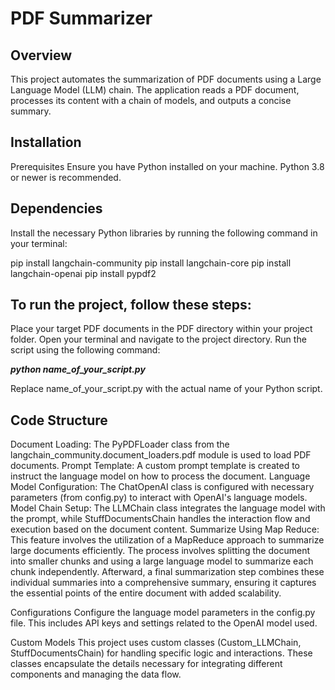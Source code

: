<h1>PDF Summarizer</h1>

Overview
-----------------
This project automates the summarization of PDF documents using a Large Language Model (LLM) chain. The application reads a PDF document, processes its content with a chain of models, and outputs a concise summary.

Installation
-----------------------
Prerequisites
Ensure you have Python installed on your machine. Python 3.8 or newer is recommended.

Dependencies
---------------------
Install the necessary Python libraries by running the following command in your terminal:

pip install langchain-community 
pip install langchain-core 
pip install langchain-openai
pip install pypdf2

To run the project, follow these steps:
----------------------------------------

Place your target PDF documents in the PDF directory within your project folder.
Open your terminal and navigate to the project directory.
Run the script using the following command:

<b>*python name_of_your_script.py*</b>

Replace name_of_your_script.py with the actual name of your Python script.

Code Structure
-------------------
Document Loading: The PyPDFLoader class from the langchain_community.document_loaders.pdf module is used to load PDF documents.
Prompt Template: A custom prompt template is created to instruct the language model on how to process the document.
Language Model Configuration: The ChatOpenAI class is configured with necessary parameters (from config.py) to interact with OpenAI's language models.
Model Chain Setup: The LLMChain class integrates the language model with the prompt, while StuffDocumentsChain handles the interaction flow and execution based on the document content.
Summarize Using Map Reduce: This feature involves the utilization of a MapReduce approach to summarize large documents efficiently. The process involves splitting the document into smaller chunks and using a large language model to summarize each chunk independently. Afterward, a final summarization step combines these individual summaries into a comprehensive summary, ensuring it captures the essential points of the entire document with added scalability.

Configurations
Configure the language model parameters in the config.py file. This includes API keys and settings related to the OpenAI model used.

Custom Models
This project uses custom classes (Custom_LLMChain, StuffDocumentsChain) for handling specific logic and interactions. These classes encapsulate the details necessary for integrating different components and managing the data flow.
